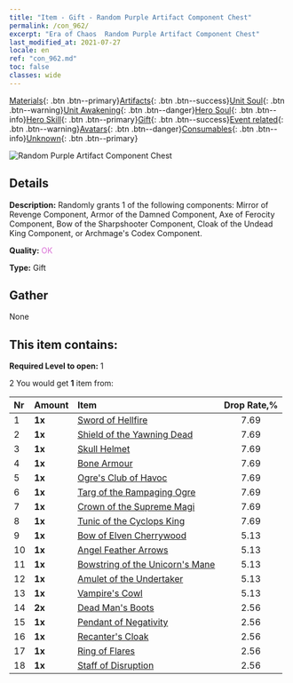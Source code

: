 ```yaml
---
title: "Item - Gift - Random Purple Artifact Component Chest"
permalink: /con_962/
excerpt: "Era of Chaos  Random Purple Artifact Component Chest"
last_modified_at: 2021-07-27
locale: en
ref: "con_962.md"
toc: false
classes: wide
---
```

 [Materials](/Items/){: .btn .btn--primary}[Artifacts](/Items/Artifacts/){: .btn .btn--success}[Unit Soul](/Items/UnitSoul/){: .btn .btn--warning}[Unit Awakening](/Items/UnitAwakening/){: .btn .btn--danger}[Hero Soul](/Items/HeroSoul/){: .btn .btn--info}[Hero Skill](/Items/HeroSkill/){: .btn .btn--primary}[Gift](/Items/Gift/){: .btn .btn--success}[Event related](/Items/Events/){: .btn .btn--warning}[Avatars](/Items/Avatars/){: .btn .btn--danger}[Consumables](/Items/Consumables/){: .btn .btn--info}[Unknown](/Items/Unknown/){: .btn .btn--primary}

 ![Random Purple Artifact Component Chest](/images/t/i_907046.png)

## Details
 **Description:** Randomly grants 1 of the following components: Mirror of Revenge Component, Armor of the Damned Component, Axe of Ferocity Component, Bow of the Sharpshooter Component, Cloak of the Undead King Component, or Archmage's Codex Component.

 **Quality:** <span style="color: #DA70D6">OK</span>

 **Type:** Gift

## Gather

  None

## This item contains:

 **Required Level to open:** 1

 2 You would get **1** item  from:

  | Nr | Amount |     Item    | Drop Rate,% |
  |:---|:-------|:------------|:---------:|
  | 1 |  **1x** | [Sword of Hellfire](/Items/art_121/) | 7.69 | 
  | 2 |  **1x** | [Shield of the Yawning Dead](/Items/art_122/) | 7.69 | 
  | 3 |  **1x** | [Skull Helmet](/Items/art_123/) | 7.69 | 
  | 4 |  **1x** | [Bone Armour](/Items/art_124/) | 7.69 | 
  | 5 |  **1x** | [Ogre's Club of Havoc](/Items/art_125/) | 7.69 | 
  | 6 |  **1x** | [Targ of the Rampaging Ogre](/Items/art_126/) | 7.69 | 
  | 7 |  **1x** | [Crown of the Supreme Magi](/Items/art_127/) | 7.69 | 
  | 8 |  **1x** | [Tunic of the Cyclops King](/Items/art_128/) | 7.69 | 
  | 9 |  **1x** | [Bow of Elven Cherrywood](/Items/art_103/) | 5.13 | 
  | 10 |  **1x** | [Angel Feather Arrows](/Items/art_104/) | 5.13 | 
  | 11 |  **1x** | [Bowstring of the Unicorn's Mane](/Items/art_105/) | 5.13 | 
  | 12 |  **1x** | [Amulet of the Undertaker](/Items/art_129/) | 5.13 | 
  | 13 |  **1x** | [Vampire's Cowl](/Items/art_130/) | 5.13 | 
  | 14 |  **2x** | [Dead Man's Boots](/Items/art_131/) | 2.56 | 
  | 15 |  **1x** | [Pendant of Negativity](/Items/art_136/) | 2.56 | 
  | 16 |  **1x** | [Recanter's Cloak](/Items/art_137/) | 2.56 | 
  | 17 |  **1x** | [Ring of Flares](/Items/art_138/) | 2.56 | 
  | 18 |  **1x** | [Staff of Disruption](/Items/art_139/) | 2.56 | 
